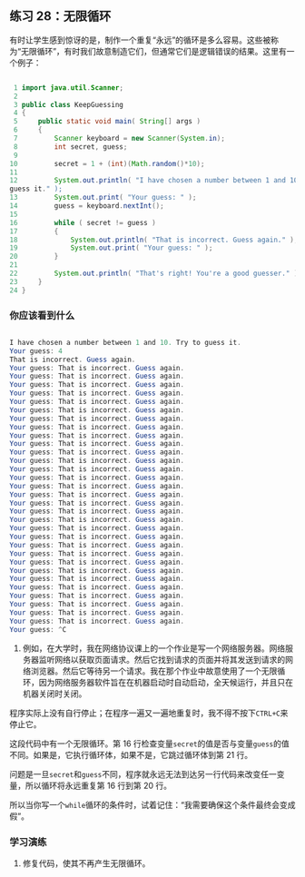 ## 练习 28：无限循环

有时让学生感到惊讶的是，制作一个重复“永远”的循环是多么容易。这些被称为“无限循环”，有时我们故意制造它们，但通常它们是逻辑错误的结果。这里有一个例子：


```java

 1 import java.util.Scanner;
 2 
 3 public class KeepGuessing
 4 {
 5     public static void main( String[] args )
 6     {
 7         Scanner keyboard = new Scanner(System.in);
 8         int secret, guess;
 9 
10         secret = 1 + (int)(Math.random()*10);
11 
12         System.out.println( "I have chosen a number between 1 and 10. Try to 
guess it." );
13         System.out.print( "Your guess: " );
14         guess = keyboard.nextInt();
15 
16         while ( secret != guess )
17         {
18             System.out.println( "That is incorrect. Guess again." );
19             System.out.print( "Your guess: " );
20         }
21 
22         System.out.println( "That's right! You're a good guesser." );
23     }
24 }
```



### 你应该看到什么

```java

I have chosen a number between 1 and 10. Try to guess it.
Your guess: 4
That is incorrect. Guess again.
Your guess: That is incorrect. Guess again.
Your guess: That is incorrect. Guess again.
Your guess: That is incorrect. Guess again.
Your guess: That is incorrect. Guess again.
Your guess: That is incorrect. Guess again.
Your guess: That is incorrect. Guess again.
Your guess: That is incorrect. Guess again.
Your guess: That is incorrect. Guess again.
Your guess: That is incorrect. Guess again.
Your guess: That is incorrect. Guess again.
Your guess: That is incorrect. Guess again.
Your guess: That is incorrect. Guess again.
Your guess: That is incorrect. Guess again.
Your guess: That is incorrect. Guess again.
Your guess: That is incorrect. Guess again.
Your guess: That is incorrect. Guess again.
Your guess: That is incorrect. Guess again.
Your guess: That is incorrect. Guess again.
Your guess: That is incorrect. Guess again.
Your guess: That is incorrect. Guess again.
Your guess: That is incorrect. Guess again.
Your guess: That is incorrect. Guess again.
Your guess: That is incorrect. Guess again.
Your guess: That is incorrect. Guess again.
Your guess: That is incorrect. Guess again.
Your guess: That is incorrect. Guess again.
Your guess: That is incorrect. Guess again.
Your guess: That is incorrect. Guess again.
Your guess: That is incorrect. Guess again.
Your guess: That is incorrect. Guess again.
Your guess: That is incorrect. Guess again.
Your guess: ^C
```

1.  例如，在大学时，我在网络协议课上的一个作业是写一个网络服务器。网络服务器监听网络以获取页面请求。然后它找到请求的页面并将其发送到请求的网络浏览器。然后它等待另一个请求。我在那个作业中故意使用了一个无限循环，因为网络服务器软件旨在在机器启动时自动启动，全天候运行，并且只在机器关闭时关闭。


程序实际上没有自行停止；在程序一遍又一遍地重复时，我不得不按下`CTRL+C`来停止它。

这段代码中有一个无限循环。第 16 行检查变量`secret`的值是否与变量`guess`的值不同。如果是，它执行循环体，如果不是，它跳过循环体到第 21 行。

问题是一旦`secret`和`guess`不同，程序就永远无法到达另一行代码来改变任一变量，所以循环将永远重复第 16 行到第 20 行。

所以当你写一个`while`循环的条件时，试着记住：“我需要确保这个条件最终会变成假”。

### 学习演练

1.  修复代码，使其不再产生无限循环。

